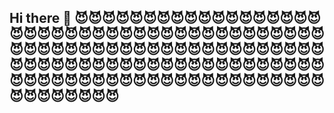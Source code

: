 ## Hi there 👋 😈😈😈😈😈😈😈😈😈😈😈😈😈😈😈😈😈😈😈😈😈😈😈😈😈😈😈😈😈😈😈😈😈😈😈😈😈😈😈😈😈😈😈😈😈😈😈😈😈😈😈😈😈😈😈😈😈😈😈😈😈😈😈😈😈😈😈😈😈😈😈😈😈😈😈😈😈😈😈😈😈😈😈😈😈😈😈😈😈😈😈😈😈😈😈😈😈😈😈😈😈😈😈😈😈😈😈😈😈😈😈😈😈😈😈😈😈😈

<!--
**fuckhed/fuckhed** is a ✨ _special_ ✨ repository because its `README.md` (this file) appears on your GitHub profile.

Here are some ideas to get you started:

- 🔭 I’m currently working on ...
- 🌱 I’m currently learning ...
- 👯 I’m looking to collaborate on ...
- 🤔 I’m looking for help with ...
- 💬 Ask me about ...
- 📫 How to reach me: ...
- 😄 Pronouns: ...
- ⚡ Fun fact: ...
-->
